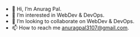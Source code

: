 - 👋 Hi, I’m Anurag Pal.
- 👀 I’m interested in WebDev & DevOps.
- 💞️ I’m looking to collaborate on WebDev & DevOps.
- 📫 How to reach me anuragpal3107@gmail.com.

<!---
Anuraag3107/Anuraag3107 is a ✨ special ✨ repository because its `README.md` (this file) appears on your GitHub profile.
You can click the Preview link to take a look at your changes.
--->
